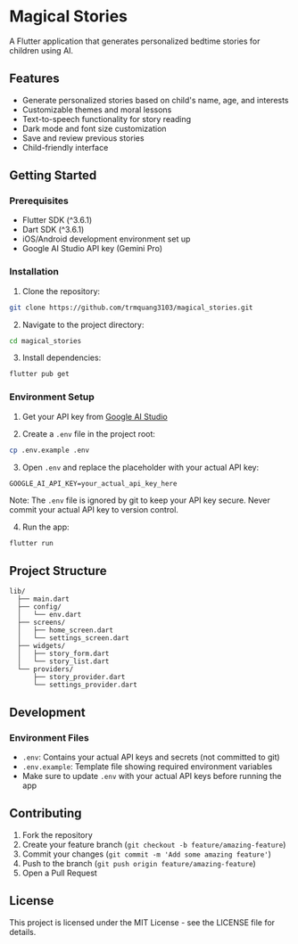 # Magical Stories

A Flutter application that generates personalized bedtime stories for children using AI.

## Features

- Generate personalized stories based on child's name, age, and interests
- Customizable themes and moral lessons
- Text-to-speech functionality for story reading
- Dark mode and font size customization
- Save and review previous stories
- Child-friendly interface

## Getting Started

### Prerequisites

- Flutter SDK (^3.6.1)
- Dart SDK (^3.6.1)
- iOS/Android development environment set up
- Google AI Studio API key (Gemini Pro)

### Installation

1. Clone the repository:
```bash
git clone https://github.com/trmquang3103/magical_stories.git
```

2. Navigate to the project directory:
```bash
cd magical_stories
```

3. Install dependencies:
```bash
flutter pub get
```

### Environment Setup

1. Get your API key from [Google AI Studio](https://makersuite.google.com/app/apikey)

2. Create a `.env` file in the project root:
```bash
cp .env.example .env
```

3. Open `.env` and replace the placeholder with your actual API key:
```
GOOGLE_AI_API_KEY=your_actual_api_key_here
```

Note: The `.env` file is ignored by git to keep your API key secure. Never commit your actual API key to version control.

4. Run the app:
```bash
flutter run
```

## Project Structure

```
lib/
  ├── main.dart
  ├── config/
  │   └── env.dart
  ├── screens/
  │   ├── home_screen.dart
  │   └── settings_screen.dart
  ├── widgets/
  │   ├── story_form.dart
  │   └── story_list.dart
  └── providers/
      ├── story_provider.dart
      └── settings_provider.dart
```

## Development

### Environment Files
- `.env`: Contains your actual API keys and secrets (not committed to git)
- `.env.example`: Template file showing required environment variables
- Make sure to update `.env` with your actual API keys before running the app

## Contributing

1. Fork the repository
2. Create your feature branch (`git checkout -b feature/amazing-feature`)
3. Commit your changes (`git commit -m 'Add some amazing feature'`)
4. Push to the branch (`git push origin feature/amazing-feature`)
5. Open a Pull Request

## License

This project is licensed under the MIT License - see the LICENSE file for details.
